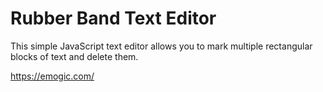 # Rubber Band Text Editor

This simple JavaScript text editor allows you to mark multiple rectangular blocks of text and delete them.

https://emogic.com/

